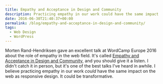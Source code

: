 ```yaml
---
title: Empathy and Acceptance in Design and Community
description: Practicing empathy in our work could have the same impact on the web as responsive design.
date: 2016-06-30T21:40:37+00:00
permalink: /blog/empathy-and-acceptance-in-design-and-community/
tags:
  - Web Design
  - WordPress
---
```


Morten Rand-Hendriksen gave an excellent talk at WordCamp Europe 2016 about the role of empathy in the web field. It's called [Empathy and Acceptance in Design and Community](http://wordpress.tv/2016/06/29/morten-rand-hendriksen-empathy-and-acceptance-in-design-and-community/), and you should give it a listen. I didn't catch it in person, but it's one of the best talks I've heard in awhile. I believe practicing empathy in our work _could_ have the same impact on the web as responsive design. It could be transformative.
